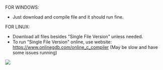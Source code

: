 FOR WINDOWS:
- Just download and compile file and it should run fine.

FOR LINUX:
- Download all files besides "Single File Version" unless needed.
- To run "Single File Version" online, use website: https://www.onlinegdb.com/online_c_compiler (May be slow and have some issues running)

![](https://drive.google.com/file/d/1I_Fe3Wq_WbIcGBflRnbounaIqHtUa89J/view?usp=sharing)
